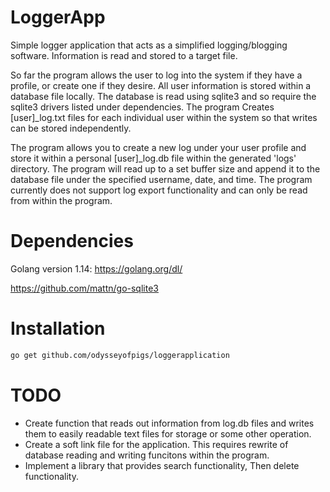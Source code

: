 # LoggerApp

Simple logger application that acts as a simplified logging/blogging software.
Information is read and stored to a target file.

So far the program allows the user to log into the system if they have a 
profile, or create one if they desire. All user information is stored within a 
database file locally. The database is read using sqlite3 and so require the 
sqlite3 drivers listed under dependencies. The program Creates [user]_log.txt 
files for each individual user within the system so that writes can be stored 
independently.

The program allows you to create a new log under your user profile and store it 
within a personal [user]_log.db file within the generated 'logs' directory. The program 
will read up to a set buffer size and append it to the database file under the specified 
username, date, and time. The program currently does not support log export functionality 
and can only be read from within the program.


# Dependencies

Golang version 1.14: https://golang.org/dl/

https://github.com/mattn/go-sqlite3

# Installation

```bash
go get github.com/odysseyofpigs/loggerapplication
```

# TODO

* Create function that reads out information from log.db files and writes them to 
easily readable text files for storage or some other operation.
* Create a soft link file for the application. This requires rewrite of database reading 
and writing funcitons within the program.
* Implement a library that provides search functionality, Then delete functionality.

